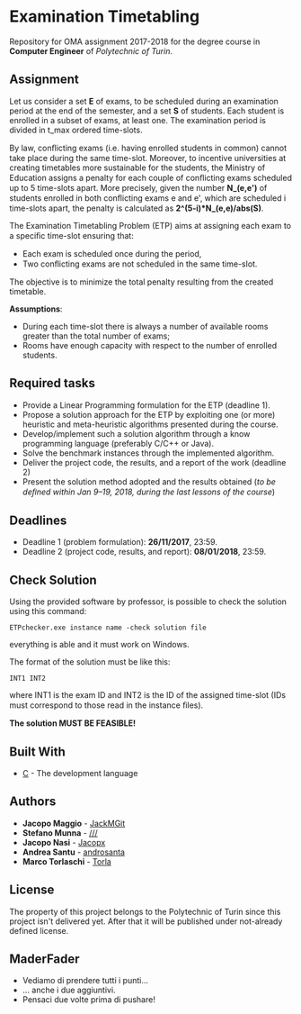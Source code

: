 # Examination Timetabling
Repository for OMA assignment 2017-2018 for the degree course in **Computer Engineer** of *Polytechnic of Turin*.

## Assignment
Let us consider a set **E** of exams, to be scheduled during an examination period at the end of the semester, and a set **S** of students. Each student is enrolled in a subset of exams, at least one. The examination period is divided in t_max ordered time-slots.

By law, conﬂicting exams (i.e. having enrolled students in common) cannot take place during the same time-slot. Moreover, to incentive universities at creating timetables more sustainable for the students, the Ministry of Education assigns a penalty for each couple of conﬂicting exams scheduled up to 5 time-slots apart. More precisely, given the number **N_(e,e')** of students enrolled in both conﬂicting exams e and e', which are scheduled i time-slots apart, the penalty is calculated as
**2^(5-i)*N_(e,e)/abs(S)**.

The Examination Timetabling Problem (ETP) aims at assigning each exam to a speciﬁc time-slot ensuring that:
* Each exam is scheduled once during the period,
* Two conﬂicting exams are not scheduled in the same time-slot.

The objective is to minimize the total penalty resulting from the created timetable.

**Assumptions**:
* During each time-slot there is always a number of available rooms greater than the total number of exams;
* Rooms have enough capacity with respect to the number of enrolled students.

## Required tasks
* Provide a Linear Programming formulation for the ETP (deadline 1).
* Propose a solution approach for the ETP by exploiting one (or more) heuristic and meta-heuristic algorithms presented during the course.
* Develop/implement such a solution algorithm through a know programming language (preferably C/C++ or Java).
* Solve the benchmark instances through the implemented algorithm.
* Deliver the project code, the results, and a report of the work (deadline 2)
* Present the solution method adopted and the results obtained (*to be deﬁned within Jan 9–19, 2018, during the last lessons of the course*)

## Deadlines
* Deadline 1 (problem formulation): **26/11/2017**, 23:59.
* Deadline 2 (project code, results, and report): **08/01/2018**, 23:59.

## Check Solution
Using the provided software by professor, is possible to check the solution using this command:
```
ETPchecker.exe instance name -check solution file
```
everything is able and it must work on Windows.

The format of the solution must be like this:
```
INT1 INT2
```
where INT1 is the exam ID and INT2 is the ID of the assigned time-slot (IDs must correspond to those read in the instance ﬁles).

**The solution MUST BE FEASIBLE!**

## Built With

* [C](https://en.wikipedia.org/wiki/C_(programming_language)) - The development language

## Authors
* **Jacopo Maggio** - [JackMGit](https://github.com/JackMGit)
* **Stefano Munna** - [///](https://github.com/)
* **Jacopo Nasi** - [Jacopx](https://github.com/Jacopx)
* **Andrea Santu** - [androsanta](https://github.com/androsanta)
* **Marco Torlaschi** - [Torla](https://github.com/Torla)

## License

The property of this project belongs to the Polytechnic of Turin since this project isn't delivered yet. After that it will be published under not-already defined license.

## MaderFader

* Vediamo di prendere tutti i punti...
* ... anche i due aggiuntivi.
* Pensaci due volte prima di pushare!
